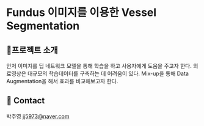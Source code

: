 # Fundus 이미지를 이용한 Vessel Segmentation

## 🔷프로젝트 소개
안저 이미지를 딥 네트워크 모델을 통해 학습을 하고 사용자에게 도움을 주고자 한다.
의료영상은 대규모의 학습데이터를 구축하는 데 어려움이 있다.
Mix-up을 통해 Data Augmentation을 해서 효과를 비교해보고자 한다.



## 🔷 Contact
박주영 jj5973@naver.com
